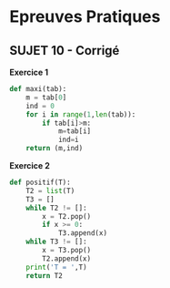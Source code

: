 # **Epreuves Pratiques**
## SUJET 10 - Corrigé

**Exercice 1**

```Python
def maxi(tab):
    m = tab[0]
    ind = 0
    for i in range(1,len(tab)):
        if tab[i]>m:
            m=tab[i]
            ind=i
    return (m,ind)
```

**Exercice 2**

```Python
def positif(T):
    T2 = list(T)
    T3 = []
    while T2 != []:
        x = T2.pop()
        if x >= 0:
            T3.append(x)
    while T3 != []:
        x = T3.pop()
        T2.append(x)
    print('T = ',T)
    return T2
```